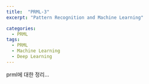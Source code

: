 ```yaml
---
title:  "PRML-3"
excerpt: "Pattern Recognition and Machine Learning"

categories:
  - PRML
tags:
  - PRML
  - Machine Learning
  - Deep Learning
---
```


prml에 대한 정리...